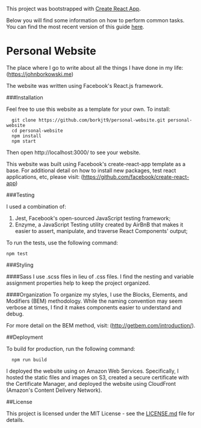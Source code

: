 This project was bootstrapped with [Create React App](https://github.com/facebookincubator/create-react-app).

Below you will find some information on how to perform common tasks.<br>
You can find the most recent version of this guide [here](https://github.com/facebookincubator/create-react-app/blob/master/packages/react-scripts/template/README.md).

# Personal Website
The place where I go to write about all the things I have done in my life: (https://johnborkowski.me)

The website was written using Facebook's React.js framework.

###Installation

Feel free to use this website as a template for your own. To install:

```
  git clone https://github.com/borkjt9/personal-website.git personal-website
  cd personal-website
  npm install
  npm start
```

Then open http://localhost:3000/ to see your website.

This website was built using Facebook's create-react-app template as a base. For additional detail on how to install new packages, test react applications, etc, please visit: (https://github.com/facebook/create-react-app)

###Testing

I used a combination of:
1. Jest, Facebook's open-sourced JavaScript testing framework;
2. Enzyme, a JavaScript Testing utility created by AirBnB that makes it easier to assert, manipulate, and traverse React Components' output;

To run the tests, use the following command:
```
npm test
```

###Styling

####Sass
I use .scss files in lieu of .css files. I find the nesting and variable assignment properties help to keep the project organized.

####Organization
To organize my styles, I use the Blocks, Elements, and Modifiers (BEM) methodology. While the naming convention may seem verbose at times,  I find it makes components easier to understand and debug.

For more detail on the BEM method, visit: (http://getbem.com/introduction/).

##Deployment

To build for production, run the following command:
```
  npm run build
```


I deployed the website using on Amazon Web Services. Specifically, I hosted the static files and images on S3, created a secure certificate with the Certificate Manager, and deployed the website using CloudFront (Amazon's Content Delivery Network).

##License

This project is licensed under the MIT License - see the [LICENSE.md](LICENSE.md) file for details.
